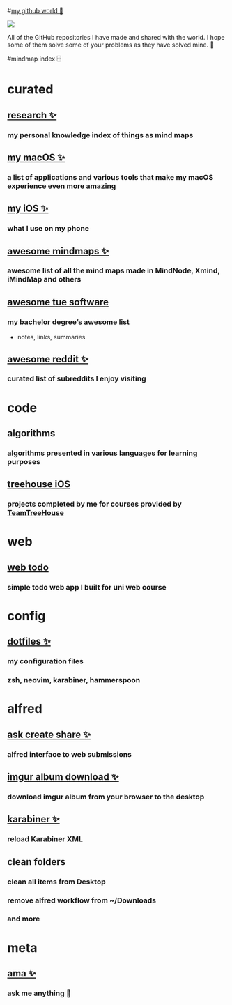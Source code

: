 #[my github world 👾](https://my.mindnode.com/CEAz1uZBt1erP7sL7QXmACp9MktpSTjBseqmghXx)

![](http://i.imgur.com/csESVbC.png)

All of the GitHub repositories I have made and shared with the world. I hope some of them solve some of your problems as they have solved mine. 🎊

#mindmap index 🗄️

# curated


## [research ✨](https://github.com/nikitavoloboev/research)

### my personal knowledge index of things as mind maps

## [my macOS ✨](https://github.com/nikitavoloboev/my-mac-os)

### a list of applications and various tools that make my macOS experience even more amazing

## [my iOS ✨](https://github.com/nikitavoloboev/my-ios)

### what I use on my phone

## [awesome mindmaps ✨](https://github.com/nikitavoloboev/awesome-mindmaps)

### awesome list of all the mind maps made in MindNode, Xmind, iMindMap and others

## [awesome tue software](https://github.com/nikitavoloboev/awesome-tue-software)

### my bachelor degree’s awesome list

- notes, links, summaries

## [awesome reddit ✨](https://github.com/nikitavoloboev/awesome-reddit)

### curated list of subreddits I enjoy visiting


# code


## algorithms

### algorithms presented in various languages for learning purposes

## [treehouse iOS](https://github.com/nikitavoloboev/treehouse-ios)

### projects completed by me for courses provided by [TeamTreeHouse](https://teamtreehouse.com/)


# web


## [web todo](https://github.com/nikitavoloboev/web-todo)

### simple todo web app I built for uni web course


# config


## [dotfiles ✨](https://github.com/nikitavoloboev/dotfiles)

### my configuration files

### zsh, neovim, karabiner, hammerspoon


# alfred


## [ask create share ✨](https://github.com/nikitavoloboev/alfred-ask-create-share)

### alfred interface to web submissions

## [imgur album download ✨](https://github.com/nikitavoloboev/alfred-imgur-album-download)

### download imgur album from your browser to the desktop

## [karabiner ✨](https://github.com/nikitavoloboev/alfred-karabiner)

### reload Karabiner XML

## clean folders

### clean all items from Desktop

### remove alfred workflow from ~/Downloads

### and more


# meta


## [ama ✨](https://github.com/nikitavoloboev/ama)

### ask me anything 💬




